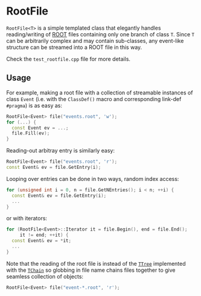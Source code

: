 RootFile
===

`RootFile<T>` is a simple templated class that elegantly handles
reading/writing of [ROOT](http://root.cern.ch) files containing only one branch
of class `T`. Since `T` can be arbitrarily complex and may contain sub-classes,
any event-like structure can be streamed into a ROOT file in this way.

Check the `test_rootfile.cpp` file for more details.



## Usage

For example, making a root file with a collection of streamable instances of
class `Event` (i.e. with the `ClassDef()` macro and corresponding link-def
`#pragma`) is as easy as:
```c++
RootFile<Event> file("events.root", 'w');
for (...) {
  const Event ev = ...;
  file.Fill(ev);
}
```

Reading-out arbitray entry is similarly easy:
```c++
RootFile<Event> file("events.root", 'r');
const Event& ev = file.GetEntry(i);
```

Looping over entries can be done in two ways, random index access:
```c++
for (unsigned int i = 0, n = file.GetNEntries(); i < n; ++i) {
  const Event& ev = file.GetEntry(i);
  ...
}
```
or with iterators:
```c++
for (RootFile<Event>::Iterator it = file.Begin(), end = file.End();
     it != end; ++it) {
  const Event& ev = *it;
  ...
}
```

Note that the reading of the root file is instead of the
[`TTree`](http://root.cern.ch/root/html/TTree.html) implemented with the
[`TChain`](http://root.cern.ch/root/html/TChain.html) so globbing in file name
chains files together to give seamless collection of objects:
```c++
RootFile<Event> file("event-*.root", 'r');
```
